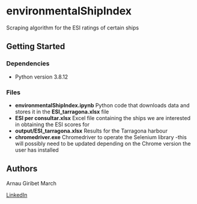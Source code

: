 # environmentalShipIndex

Scraping algorithm for the ESI ratings of certain ships

## Getting Started

### Dependencies

* Python version 3.8.12

### Files

* **environmentalShipIndex.ipynb** Python code that downloads data and stores it in the **ESI_tarragona.xlsx** file
* **ESI per consultar.xlsx** Excel file containing the ships we are interested in obtaining the ESI scores for
* **output/ESI_tarragona.xlsx** Results for the Tarragona harbour
* **chromedriver.exe** Chromedriver to operate the Selenium library -this will possibly need to be updated depending on the Chrome version the user has installed

## Authors

Arnau Giribet March

[LinkedIn](https://www.linkedin.com/in/arnau-giribet/)
